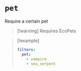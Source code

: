 # `pet`

Require a certain pet

> [!warning] Requires EcoPets

> [!example]
> ```yaml
> filters:
>   pet:
>     - vampire
>     - sea_serpent
> ```
